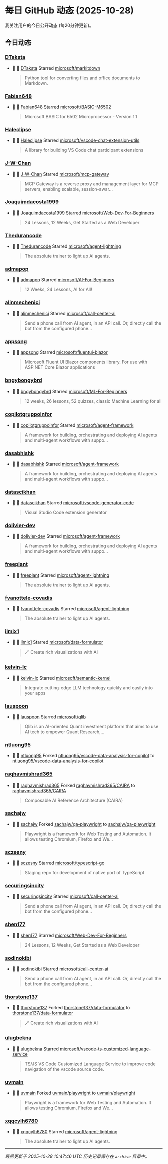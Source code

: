 # 每日 GitHub 动态 (2025-10-28)

我关注用户的今日公开动态 (每20分钟更新)。

## 今日动态

### [DTaksta](https://github.com/DTaksta)
- 🌟 👤 [DTaksta](https://github.com/DTaksta) Starred [microsoft/markitdown](https://github.com/microsoft/markitdown)
  > Python tool for converting files and office documents to Markdown.

### [Fabian648](https://github.com/Fabian648)
- 🌟 👤 [Fabian648](https://github.com/Fabian648) Starred [microsoft/BASIC-M6502](https://github.com/microsoft/BASIC-M6502)
  > Microsoft BASIC for 6502 Microprocessor - Version 1.1

### [Haleclipse](https://github.com/Haleclipse)
- 🌟 👤 [Haleclipse](https://github.com/Haleclipse) Starred [microsoft/vscode-chat-extension-utils](https://github.com/microsoft/vscode-chat-extension-utils)
  > A library for building VS Code chat participant extensions

### [J-W-Chan](https://github.com/J-W-Chan)
- 🌟 👤 [J-W-Chan](https://github.com/J-W-Chan) Starred [microsoft/mcp-gateway](https://github.com/microsoft/mcp-gateway)
  > MCP Gateway is a reverse proxy and management layer for MCP servers, enabling scalable, session-awar...

### [Joaquimdacosta1999](https://github.com/Joaquimdacosta1999)
- 🌟 👤 [Joaquimdacosta1999](https://github.com/Joaquimdacosta1999) Starred [microsoft/Web-Dev-For-Beginners](https://github.com/microsoft/Web-Dev-For-Beginners)
  > 24 Lessons, 12 Weeks, Get Started as a Web Developer

### [Thedurancode](https://github.com/Thedurancode)
- 🌟 👤 [Thedurancode](https://github.com/Thedurancode) Starred [microsoft/agent-lightning](https://github.com/microsoft/agent-lightning)
  > The absolute trainer to light up AI agents.

### [admapop](https://github.com/admapop)
- 🌟 👤 [admapop](https://github.com/admapop) Starred [microsoft/AI-For-Beginners](https://github.com/microsoft/AI-For-Beginners)
  > 12 Weeks, 24 Lessons, AI for All!

### [alinmechenici](https://github.com/alinmechenici)
- 🌟 👤 [alinmechenici](https://github.com/alinmechenici) Starred [microsoft/call-center-ai](https://github.com/microsoft/call-center-ai)
  > Send a phone call from AI agent, in an API call. Or, directly call the bot from the configured phone...

### [appsong](https://github.com/appsong)
- 🌟 👤 [appsong](https://github.com/appsong) Starred [microsoft/fluentui-blazor](https://github.com/microsoft/fluentui-blazor)
  > Microsoft Fluent UI Blazor components library. For use with ASP.NET Core Blazor applications

### [bngybongybrd](https://github.com/bngybongybrd)
- 🌟 👤 [bngybongybrd](https://github.com/bngybongybrd) Starred [microsoft/ML-For-Beginners](https://github.com/microsoft/ML-For-Beginners)
  > 12 weeks, 26 lessons, 52 quizzes, classic Machine Learning for all

### [copilotgruppoinfor](https://github.com/copilotgruppoinfor)
- 🌟 👤 [copilotgruppoinfor](https://github.com/copilotgruppoinfor) Starred [microsoft/agent-framework](https://github.com/microsoft/agent-framework)
  > A framework for building, orchestrating and deploying AI agents and multi-agent workflows with suppo...

### [dasabhishk](https://github.com/dasabhishk)
- 🌟 👤 [dasabhishk](https://github.com/dasabhishk) Starred [microsoft/agent-framework](https://github.com/microsoft/agent-framework)
  > A framework for building, orchestrating and deploying AI agents and multi-agent workflows with suppo...

### [datascikhan](https://github.com/datascikhan)
- 🌟 👤 [datascikhan](https://github.com/datascikhan) Starred [microsoft/vscode-generator-code](https://github.com/microsoft/vscode-generator-code)
  > Visual Studio Code extension generator

### [dolivier-dev](https://github.com/dolivier-dev)
- 🌟 👤 [dolivier-dev](https://github.com/dolivier-dev) Starred [microsoft/agent-framework](https://github.com/microsoft/agent-framework)
  > A framework for building, orchestrating and deploying AI agents and multi-agent workflows with suppo...

### [freeplant](https://github.com/freeplant)
- 🌟 👤 [freeplant](https://github.com/freeplant) Starred [microsoft/agent-lightning](https://github.com/microsoft/agent-lightning)
  > The absolute trainer to light up AI agents.

### [fvanottele-covadis](https://github.com/fvanottele-covadis)
- 🌟 👤 [fvanottele-covadis](https://github.com/fvanottele-covadis) Starred [microsoft/agent-lightning](https://github.com/microsoft/agent-lightning)
  > The absolute trainer to light up AI agents.

### [ilmix1](https://github.com/ilmix1)
- 🌟 👤 [ilmix1](https://github.com/ilmix1) Starred [microsoft/data-formulator](https://github.com/microsoft/data-formulator)
  > 🪄 Create rich visualizations with AI 

### [kelvin-lc](https://github.com/kelvin-lc)
- 🌟 👤 [kelvin-lc](https://github.com/kelvin-lc) Starred [microsoft/semantic-kernel](https://github.com/microsoft/semantic-kernel)
  > Integrate cutting-edge LLM technology quickly and easily into your apps

### [lauspoon](https://github.com/lauspoon)
- 🌟 👤 [lauspoon](https://github.com/lauspoon) Starred [microsoft/qlib](https://github.com/microsoft/qlib)
  > Qlib is an AI-oriented Quant investment platform that aims to use AI tech to empower Quant Research,...

### [ntluong95](https://github.com/ntluong95)
- 🍴 👤 [ntluong95](https://github.com/ntluong95) Forked [ntluong95/vscode-data-analysis-for-copilot](https://github.com/ntluong95/vscode-data-analysis-for-copilot) to [ntluong95/vscode-data-analysis-for-copilot](https://github.com/ntluong95/vscode-data-analysis-for-copilot)

### [raghavmishrad365](https://github.com/raghavmishrad365)
- 🍴 👤 [raghavmishrad365](https://github.com/raghavmishrad365) Forked [raghavmishrad365/CAIRA](https://github.com/raghavmishrad365/CAIRA) to [raghavmishrad365/CAIRA](https://github.com/raghavmishrad365/CAIRA)
  > Composable AI Reference Architecture (CAIRA)

### [sachajw](https://github.com/sachajw)
- 🍴 👤 [sachajw](https://github.com/sachajw) Forked [sachajw/qa-playwright](https://github.com/sachajw/qa-playwright) to [sachajw/qa-playwright](https://github.com/sachajw/qa-playwright)
  > Playwright is a framework for Web Testing and Automation. It allows testing Chromium, Firefox and We...

### [sczesny](https://github.com/sczesny)
- 🌟 👤 [sczesny](https://github.com/sczesny) Starred [microsoft/typescript-go](https://github.com/microsoft/typescript-go)
  > Staging repo for development of native port of TypeScript

### [securingsincity](https://github.com/securingsincity)
- 🌟 👤 [securingsincity](https://github.com/securingsincity) Starred [microsoft/call-center-ai](https://github.com/microsoft/call-center-ai)
  > Send a phone call from AI agent, in an API call. Or, directly call the bot from the configured phone...

### [shen177](https://github.com/shen177)
- 🌟 👤 [shen177](https://github.com/shen177) Starred [microsoft/Web-Dev-For-Beginners](https://github.com/microsoft/Web-Dev-For-Beginners)
  > 24 Lessons, 12 Weeks, Get Started as a Web Developer

### [sodinokibi](https://github.com/sodinokibi)
- 🌟 👤 [sodinokibi](https://github.com/sodinokibi) Starred [microsoft/call-center-ai](https://github.com/microsoft/call-center-ai)
  > Send a phone call from AI agent, in an API call. Or, directly call the bot from the configured phone...

### [thorstone137](https://github.com/thorstone137)
- 🍴 👤 [thorstone137](https://github.com/thorstone137) Forked [thorstone137/data-formulator](https://github.com/thorstone137/data-formulator) to [thorstone137/data-formulator](https://github.com/thorstone137/data-formulator)
  > 🪄 Create rich visualizations with AI 

### [ulugbekna](https://github.com/ulugbekna)
- 🌟 👤 [ulugbekna](https://github.com/ulugbekna) Starred [microsoft/vscode-ts-customized-language-service](https://github.com/microsoft/vscode-ts-customized-language-service)
  > TS/JS VS Code Customized Language Service to improve code navigation of the vscode source code.

### [uvmain](https://github.com/uvmain)
- 🍴 👤 [uvmain](https://github.com/uvmain) Forked [uvmain/playwright](https://github.com/uvmain/playwright) to [uvmain/playwright](https://github.com/uvmain/playwright)
  > Playwright is a framework for Web Testing and Automation. It allows testing Chromium, Firefox and We...

### [xqqcylh6780](https://github.com/xqqcylh6780)
- 🌟 👤 [xqqcylh6780](https://github.com/xqqcylh6780) Starred [microsoft/agent-lightning](https://github.com/microsoft/agent-lightning)
  > The absolute trainer to light up AI agents.


---
*最后更新于 2025-10-28 10:47:46 UTC*
*历史记录保存在 `archive` 目录中。*
